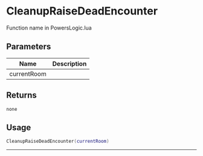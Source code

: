 # CleanupRaiseDeadEncounter

Function name in PowersLogic.lua

## Parameters

| Name        | Description |
| ----------- | ----------- |
| currentRoom |             |

## Returns

`none`

## Usage

```lua
CleanupRaiseDeadEncounter(currentRoom)
```

---

